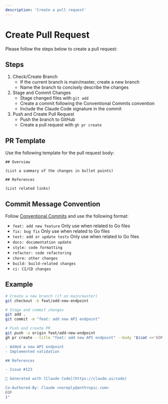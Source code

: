 ```yaml
---
description: 'Create a pull request'
---
```


# Create Pull Request

Please follow the steps below to create a pull request:

## Steps

1. Check/Create Branch
   - If the current branch is main/master, create a new branch
   - Name the branch to concisely describe the changes
2. Stage and Commit Changes
   - Stage changed files with `git add`
   - Create a commit following the Conventional Commits convention
   - Include the Claude Code signature in the commit
3. Push and Create Pull Request
   - Push the branch to GitHub
   - Create a pull request with `gh pr create`

## PR Template

Use the following template for the pull request body:

```
## Overview

(List a summary of the changes in bullet points)

## References

(List related links)
```

## Commit Message Convention

Follow [Conventional Commits](https://www.conventionalcommits.org/en/v1.0.0/) and use the following format:

- `feat: add new feature` Only use when related to Go files
- `fix: bug fix` Only use when related to Go files
- `test: add or update tests` Only use when related to Go files
- `docs: documentation update`
- `style: code formatting`
- `refactor: code refactoring`
- `chore: other changes`
- `build: build-related changes`
- `ci: CI/CD changes`

## Example

```bash
# Create a new branch (if on main/master)
git checkout -b feat/add-new-endpoint

# Stage and commit changes
git add .
git commit -m "feat: add new API endpoint"

# Push and create PR
git push -u origin feat/add-new-endpoint
gh pr create --title "feat: add new API endpoint" --body "$(cat <<'EOF'## Overview

- Added a new API endpoint
- Implemented validation

## References

- Issue #123

🤖 Generated with [Claude Code](https://claude.ai/code)

Co-Authored-By: Claude <noreply@anthropic.com>
EOF
)"
```
